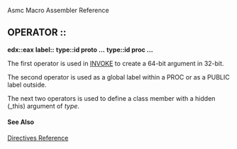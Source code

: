 Asmc Macro Assembler Reference

## OPERATOR ::

**edx::eax**
**label::**
**type::id proto ...**
**type::id proc ...**

The first operator is used in [INVOKE](../directive/invoke.md) to create a 64-bit argument in 32-bit.

The second operator is used as a global label within a PROC or as a PUBLIC label outside.

The next two operators is used to define a class member with a hidden (_this) argument of _type_.

#### See Also

[Directives Reference](readme.md)